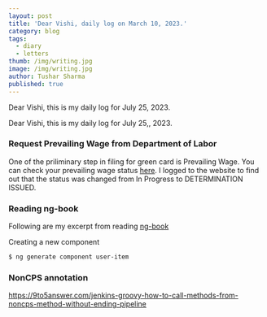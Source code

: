```yaml
---
layout: post
title: 'Dear Vishi, daily log on March 10, 2023.'
category: blog
tags:
  - diary
  - letters
thumb: /img/writing.jpg
image: /img/writing.jpg
author: Tushar Sharma
published: true
---
```


Dear Vishi, this is my daily log for July 25, 2023.

<!-- truncate_here -->

Dear Vishi, this is my daily log for July 25,, 2023.


### Request Prevailing Wage from Department of Labor

One of the priliminary step in filing for green card is Prevailing Wage. You can check your prevailing wage status [here](https://flag.dol.gov/case-status-search). I logged to the website to find out that the status was changed from In Progress to DETERMINATION ISSUED.

### Reading ng-book

Following are my excerpt from reading [ng-book]({root_url}/books/)


Creating a new component 

```bash
$ ng generate component user-item
```

### NonCPS annotation
https://9to5answer.com/jenkins-groovy-how-to-call-methods-from-noncps-method-without-ending-pipeline
